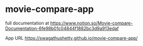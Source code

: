 # movie-compare-app


full documentation at
https://www.notion.so/Movie-compare-Documentation-6fe98b01c04844f1882bc3d9a913edaf


App URL
https://swagathushetty.github.io/movie-compare-app/
